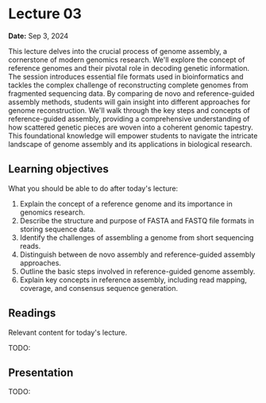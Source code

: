 # Lecture 03

**Date:** Sep 3, 2024

This lecture delves into the crucial process of genome assembly, a cornerstone of modern genomics research. We'll explore the concept of reference genomes and their pivotal role in decoding genetic information. The session introduces essential file formats used in bioinformatics and tackles the complex challenge of reconstructing complete genomes from fragmented sequencing data. By comparing de novo and reference-guided assembly methods, students will gain insight into different approaches for genome reconstruction. We'll walk through the key steps and concepts of reference-guided assembly, providing a comprehensive understanding of how scattered genetic pieces are woven into a coherent genomic tapestry. This foundational knowledge will empower students to navigate the intricate landscape of genome assembly and its applications in biological research.

## Learning objectives

What you should be able to do after today's lecture:

1.  Explain the concept of a reference genome and its importance in genomics research.
2.  Describe the structure and purpose of FASTA and FASTQ file formats in storing sequence data.
3.  Identify the challenges of assembling a genome from short sequencing reads.
4.  Distinguish between de novo assembly and reference-guided assembly approaches.
5.  Outline the basic steps involved in reference-guided genome assembly.
6.  Explain key concepts in reference assembly, including read mapping, coverage, and consensus sequence generation.

## Readings

Relevant content for today's lecture.

TODO:

## Presentation

TODO:
